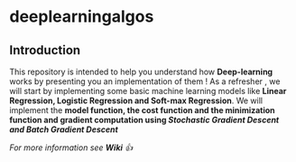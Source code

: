 # deeplearningalgos

## Introduction
This repository is intended to help you understand how  **Deep-learning** works by presenting you an implementation of them !
As a refresher , we will start by implementing some basic machine learning models like **Linear Regression, Logistic Regression and Soft-max Regression**.
We will implement the **model function, the cost function and the minimization function and gradient computation using _Stochastic Gradient Descent and Batch Gradient Descent_**

_For more information see  **Wiki** 👍_
